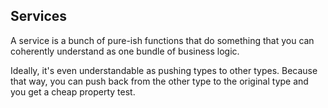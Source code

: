 ## Services

A service is a bunch of pure-ish functions that do something that you can coherently understand as one bundle of business logic.

Ideally, it's even understandable as pushing types to other types. Because that way, you can push back from the other type to the original type and you get a cheap property test.
